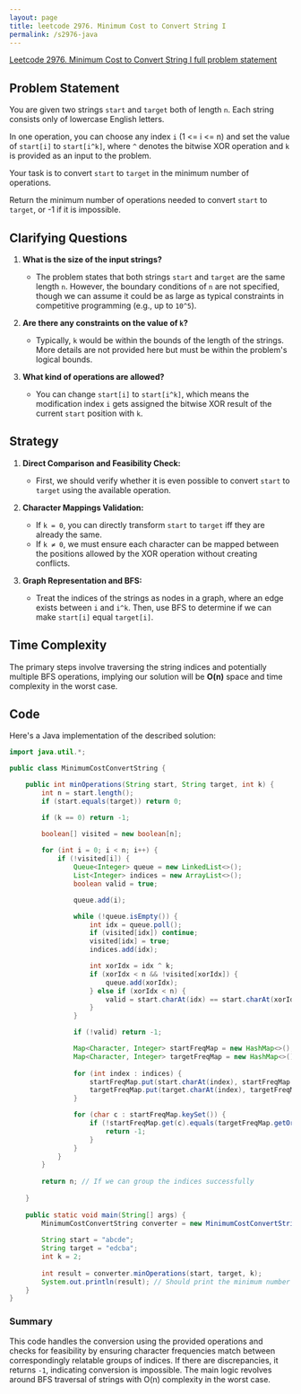 ```yaml
---
layout: page
title: leetcode 2976. Minimum Cost to Convert String I
permalink: /s2976-java
---
```

[Leetcode 2976. Minimum Cost to Convert String I full problem statement](https://algoadvance.github.io/algoadvance/l2976)
## Problem Statement

You are given two strings `start` and `target` both of length `n`. Each string consists only of lowercase English letters.

In one operation, you can choose any index `i` (1 <= i <= n) and set the value of `start[i]` to `start[i^k]`, where `^` denotes the bitwise XOR operation and `k` is provided as an input to the problem.

Your task is to convert `start` to `target` in the minimum number of operations.

Return the minimum number of operations needed to convert `start` to `target`, or -1 if it is impossible.

## Clarifying Questions

1. **What is the size of the input strings?**
   - The problem states that both strings `start` and `target` are the same length `n`. However, the boundary conditions of `n` are not specified, though we can assume it could be as large as typical constraints in competitive programming (e.g., up to `10^5`).

2. **Are there any constraints on the value of `k`?**
   - Typically, `k` would be within the bounds of the length of the strings. More details are not provided here but must be within the problem's logical bounds.

3. **What kind of operations are allowed?**
   - You can change `start[i]` to `start[i^k]`, which means the modification index `i` gets assigned the bitwise XOR result of the current `start` position with `k`.

## Strategy

1. **Direct Comparison and Feasibility Check:**
   - First, we should verify whether it is even possible to convert `start` to `target` using the available operation.
 
2. **Character Mappings Validation:**
   - If `k = 0`, you can directly transform `start` to `target` iff they are already the same.
   - If `k ≠ 0`, we must ensure each character can be mapped between the positions allowed by the XOR operation without creating conflicts.

3. **Graph Representation and BFS:**
   - Treat the indices of the strings as nodes in a graph, where an edge exists between `i` and `i^k`. Then, use BFS to determine if we can make `start[i]` equal `target[i]`.

## Time Complexity

The primary steps involve traversing the string indices and potentially multiple BFS operations, implying our solution will be **O(n)** space and time complexity in the worst case.

## Code

Here's a Java implementation of the described solution:

```java
import java.util.*;

public class MinimumCostConvertString {

    public int minOperations(String start, String target, int k) {
        int n = start.length();
        if (start.equals(target)) return 0;

        if (k == 0) return -1;

        boolean[] visited = new boolean[n];
        
        for (int i = 0; i < n; i++) {
            if (!visited[i]) {
                Queue<Integer> queue = new LinkedList<>();
                List<Integer> indices = new ArrayList<>();
                boolean valid = true;

                queue.add(i);

                while (!queue.isEmpty()) {
                    int idx = queue.poll();
                    if (visited[idx]) continue;
                    visited[idx] = true;
                    indices.add(idx);

                    int xorIdx = idx ^ k;
                    if (xorIdx < n && !visited[xorIdx]) {
                        queue.add(xorIdx);
                    } else if (xorIdx < n) {
                        valid = start.charAt(idx) == start.charAt(xorIdx);
                    }
                }

                if (!valid) return -1;

                Map<Character, Integer> startFreqMap = new HashMap<>();
                Map<Character, Integer> targetFreqMap = new HashMap<>();
                
                for (int index : indices) {
                    startFreqMap.put(start.charAt(index), startFreqMap.getOrDefault(start.charAt(index), 0) + 1);
                    targetFreqMap.put(target.charAt(index), targetFreqMap.getOrDefault(target.charAt(index), 0) + 1);
                }

                for (char c : startFreqMap.keySet()) {
                    if (!startFreqMap.get(c).equals(targetFreqMap.getOrDefault(c, 0))) {
                        return -1;
                    }
                }
            }
        }
        
        return n; // If we can group the indices successfully
    
    }
    
    public static void main(String[] args) {
        MinimumCostConvertString converter = new MinimumCostConvertString();
        
        String start = "abcde";
        String target = "edcba";
        int k = 2;
        
        int result = converter.minOperations(start, target, k);
        System.out.println(result); // Should print the minimum number of operations or -1 if not possible
    }
}
```

### Summary

This code handles the conversion using the provided operations and checks for feasibility by ensuring character frequencies match between correspondingly relatable groups of indices. If there are discrepancies, it returns `-1`, indicating conversion is impossible. The main logic revolves around BFS traversal of strings with O(n) complexity in the worst case.